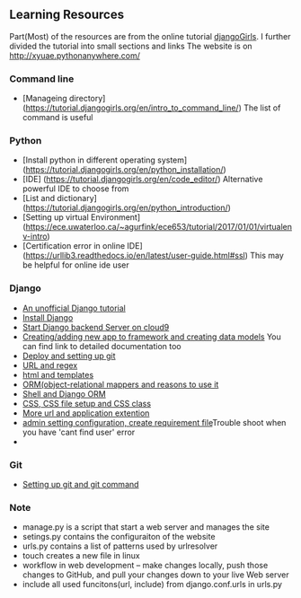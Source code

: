 ## Learning Resources
Part(Most) of the resources are from the online tutorial [djangoGirls](https://tutorial.djangogirls.org/en/). I further divided the tutorial into small sections and links
The website is on http://xyuae.pythonanywhere.com/
### Command line 
* [Manageing directory] (https://tutorial.djangogirls.org/en/intro_to_command_line/) The list of command is useful

### Python
* [Install python in different operating system] (https://tutorial.djangogirls.org/en/python_installation/)
* [IDE] (https://tutorial.djangogirls.org/en/code_editor/) Alternative powerful IDE to choose from
* [List and dictionary] (https://tutorial.djangogirls.org/en/python_introduction/)
* [Setting up virtual Environment] (https://ece.uwaterloo.ca/~agurfink/ece653/tutorial/2017/01/01/virtualenv-intro)
* [Certification error in online IDE] (https://urllib3.readthedocs.io/en/latest/user-guide.html#ssl) This may be helpful for online ide user



### Django
* [An unofficial Django tutorial](https://tutorial.djangogirls.org/)
* [Install Django](https://tutorial.djangogirls.org/en/django_installation/)
* [Start Django backend Server on cloud9](https://tutorial.djangogirls.org/en/django_start_project/)
* [Creating/adding new app to framework and creating data models](https://tutorial.djangogirls.org/en/django_models/) You can find link to detailed documentation too
* [Deploy and setting up git](https://tutorial.djangogirls.org/en/deploy/)
* [URL and regex](https://tutorial.djangogirls.org/en/django_urls/)
* [html and templates](https://tutorial.djangogirls.org/en/html/)
* [ORM(object-relational mappers and reasons to use it](https://www.fullstackpython.com/object-relational-mappers-orms.html)
* [Shell and Django ORM](https://tutorial.djangogirls.org/en/django_orm/)
* [CSS, CSS file setup and CSS class](https://tutorial.djangogirls.org/en/css/)
* [More url and application extention](https://tutorial.djangogirls.org/en/extend_your_application/)
* [admin setting configuration, create requirement file](http://stackoverflow.com/questions/37949198/wsgirequest-object-has-no-attribute-user-django-admin)Trouble shoot when you have 'cant find user' error
* 

### Git
* [Setting up git and git command](https://tutorial.djangogirls.org/en/deploy/)



### Note
* manage.py is a script that start a web server and manages the site
* setings.py contains the configuraiton of the website
* urls.py contains a list of patterns used by urlresolver
* touch creates a new file in linux
* workflow in web development – make changes locally, push those changes to GitHub, and pull your changes down to your live Web server
* include all used funcitons(url, include) from django.conf.urls in urls.py 